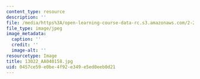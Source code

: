 ```yaml
---
content_type: resource
description: ''
file: /media/https%3A/open-learning-course-data-rc.s3.amazonaws.com/2-24-ocean-wave-interaction-with-ships-and-offshore-energy-systems-13-022-spring-2002/0457ce59e0be4f92e349e5ed0eeb0d21_13022_AA040158.jpg
file_type: image/jpeg
image_metadata:
  caption: ''
  credit: ''
  image-alt: ''
resourcetype: Image
title: 13022_AA040158.jpg
uid: 0457ce59-e0be-4f92-e349-e5ed0eeb0d21
---
```

